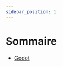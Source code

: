 ```yaml
---
sidebar_position: 1
---
```


# Sommaire

<!-- link to godot document -->

- [Godot](/docs/category/godot)